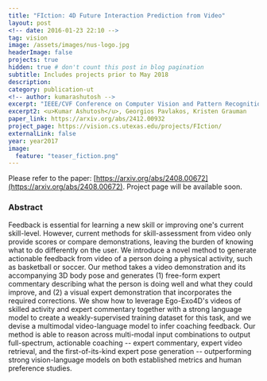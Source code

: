 ```yaml
---
title: "FIction: 4D Future Interaction Prediction from Video"
layout: post
<!-- date: 2016-01-23 22:10 -->
tag: vision
image: /assets/images/nus-logo.jpg
headerImage: false
projects: true
hidden: true # don't count this post in blog pagination
subtitle: Includes projects prior to May 2018
description: 
category: publication-ut
<!-- author: kumarashutosh -->
excerpt: "IEEE/CVF Conference on Computer Vision and Pattern Recognition (CVPR), June 2025"
excerpt2: <u>Kumar Ashutosh</u>, Georgios Pavlakos, Kristen Grauman
paper_link: https://arxiv.org/abs/2412.00932
project_page: https://vision.cs.utexas.edu/projects/FIction/
externalLink: false
year: year2017
image:
  feature: "teaser_fiction.png"
---
```


Please refer to the paper: [https://arxiv.org/abs/2408.00672](https://arxiv.org/abs/2408.00672). Project page will be available soon.

### Abstract &nbsp;

Feedback is essential for learning a new skill or improving one's current skill-level. However, current methods for skill-assessment from video only provide scores or compare demonstrations, leaving the burden of knowing what to do differently on the user. We introduce a novel method to generate actionable feedback from video of a person doing a physical activity, such as basketball or soccer. Our method takes a video demonstration and its accompanying 3D body pose and generates (1) free-form expert commentary describing what the person is doing well and what they could improve, and (2) a visual expert demonstration that incorporates the required corrections. We show how to leverage Ego-Exo4D's videos of skilled activity and expert commentary together with a strong language model to create a weakly-supervised training dataset for this task, and we devise a multimodal video-language model to infer coaching feedback. Our method is able to reason across multi-modal input combinations to output full-spectrum, actionable coaching -- expert commentary, expert video retrieval, and the first-of-its-kind expert pose generation -- outperforming strong vision-language models on both established metrics and human preference studies.
